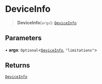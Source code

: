 # DeviceInfo

> **DeviceInfo**(`args`): [`DeviceInfo`](reference/functions/DeviceInfo.md)

## Parameters

• **args**: `Optional`<[`DeviceInfo`](reference/functions/DeviceInfo.md), `"limitations"`>

## Returns

[`DeviceInfo`](reference/functions/DeviceInfo.md)
